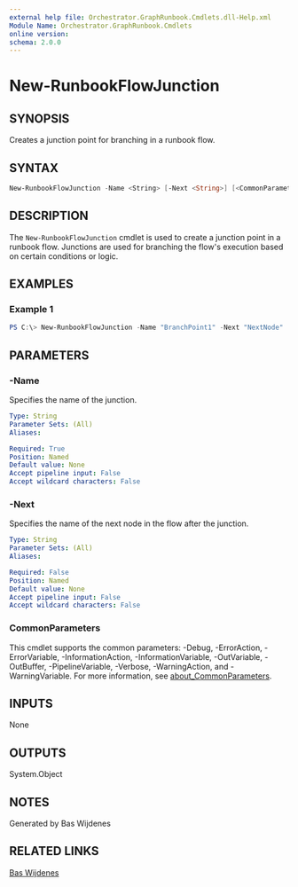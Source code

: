 ```yaml
---
external help file: Orchestrator.GraphRunbook.Cmdlets.dll-Help.xml
Module Name: Orchestrator.GraphRunbook.Cmdlets
online version:
schema: 2.0.0
---
```


# New-RunbookFlowJunction

## SYNOPSIS

Creates a junction point for branching in a runbook flow.

## SYNTAX

```powershell
New-RunbookFlowJunction -Name <String> [-Next <String>] [<CommonParameters>]
```

## DESCRIPTION

The `New-RunbookFlowJunction` cmdlet is used to create a junction point in a runbook flow. Junctions are used for branching the flow's execution based on certain conditions or logic.

## EXAMPLES

### Example 1

```powershell
PS C:\> New-RunbookFlowJunction -Name "BranchPoint1" -Next "NextNode"
```

## PARAMETERS

### -Name

Specifies the name of the junction.

```yaml
Type: String
Parameter Sets: (All)
Aliases:

Required: True
Position: Named
Default value: None
Accept pipeline input: False
Accept wildcard characters: False
```

### -Next

Specifies the name of the next node in the flow after the junction.

```yaml
Type: String
Parameter Sets: (All)
Aliases:

Required: False
Position: Named
Default value: None
Accept pipeline input: False
Accept wildcard characters: False
```

### CommonParameters

This cmdlet supports the common parameters: -Debug, -ErrorAction, -ErrorVariable, -InformationAction, -InformationVariable, -OutVariable, -OutBuffer, -PipelineVariable, -Verbose, -WarningAction, and -WarningVariable. For more information, see [about_CommonParameters](http://go.microsoft.com/fwlink/?LinkID=113216).

## INPUTS

None

## OUTPUTS

System.Object

## NOTES

Generated by Bas Wijdenes

## RELATED LINKS

[Bas Wijdenes](https://www.baswijdenes.com)
